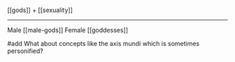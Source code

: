 [[gods]] + [[sexuality]]

---

Male [[male-gods]]
Female [[goddesses]]

#add What about concepts like the axis mundi which is sometimes personified?
